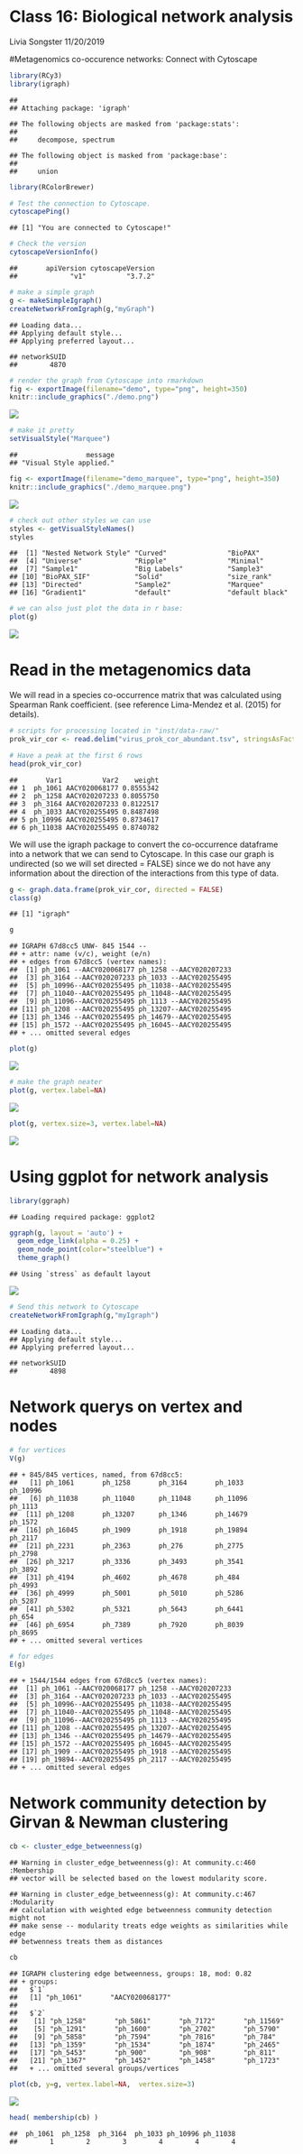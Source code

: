 Class 16: Biological network analysis
================
Livia Songster
11/20/2019

\#Metagenomics co-occurence networks: Connect with Cytoscape

``` r
library(RCy3)
library(igraph)
```

    ## 
    ## Attaching package: 'igraph'

    ## The following objects are masked from 'package:stats':
    ## 
    ##     decompose, spectrum

    ## The following object is masked from 'package:base':
    ## 
    ##     union

``` r
library(RColorBrewer)

# Test the connection to Cytoscape.
cytoscapePing()
```

    ## [1] "You are connected to Cytoscape!"

``` r
# Check the version
cytoscapeVersionInfo()
```

    ##       apiVersion cytoscapeVersion 
    ##             "v1"          "3.7.2"

``` r
# make a simple graph
g <- makeSimpleIgraph()
createNetworkFromIgraph(g,"myGraph")
```

    ## Loading data...
    ## Applying default style...
    ## Applying preferred layout...

    ## networkSUID 
    ##        4870

``` r
# render the graph from Cytoscape into rmarkdown
fig <- exportImage(filename="demo", type="png", height=350)
knitr::include_graphics("./demo.png")
```

![](./demo.png)<!-- -->

``` r
# make it pretty
setVisualStyle("Marquee")
```

    ##                 message 
    ## "Visual Style applied."

``` r
fig <- exportImage(filename="demo_marquee", type="png", height=350)
knitr::include_graphics("./demo_marquee.png")
```

![](./demo_marquee.png)<!-- -->

``` r
# check out other styles we can use
styles <- getVisualStyleNames()
styles
```

    ##  [1] "Nested Network Style" "Curved"               "BioPAX"              
    ##  [4] "Universe"             "Ripple"               "Minimal"             
    ##  [7] "Sample1"              "Big Labels"           "Sample3"             
    ## [10] "BioPAX_SIF"           "Solid"                "size_rank"           
    ## [13] "Directed"             "Sample2"              "Marquee"             
    ## [16] "Gradient1"            "default"              "default black"

``` r
# we can also just plot the data in r base:
plot(g)
```

![](class16_files/figure-gfm/unnamed-chunk-1-3.png)<!-- -->

# Read in the metagenomics data

We will read in a species co-occurrence matrix that was calculated using
Spearman Rank coefficient. (see reference Lima-Mendez et al. (2015) for
details).

``` r
# scripts for processing located in "inst/data-raw/"
prok_vir_cor <- read.delim("virus_prok_cor_abundant.tsv", stringsAsFactors = FALSE)

# Have a peak at the first 6 rows
head(prok_vir_cor)
```

    ##       Var1          Var2    weight
    ## 1  ph_1061 AACY020068177 0.8555342
    ## 2  ph_1258 AACY020207233 0.8055750
    ## 3  ph_3164 AACY020207233 0.8122517
    ## 4  ph_1033 AACY020255495 0.8487498
    ## 5 ph_10996 AACY020255495 0.8734617
    ## 6 ph_11038 AACY020255495 0.8740782

We will use the igraph package to convert the co-occurrence dataframe
into a network that we can send to Cytoscape. In this case our graph is
undirected (so we will set directed = FALSE) since we do not have any
information about the direction of the interactions from this type of
data.

``` r
g <- graph.data.frame(prok_vir_cor, directed = FALSE)
class(g)
```

    ## [1] "igraph"

``` r
g
```

    ## IGRAPH 67d8cc5 UNW- 845 1544 -- 
    ## + attr: name (v/c), weight (e/n)
    ## + edges from 67d8cc5 (vertex names):
    ##  [1] ph_1061 --AACY020068177 ph_1258 --AACY020207233
    ##  [3] ph_3164 --AACY020207233 ph_1033 --AACY020255495
    ##  [5] ph_10996--AACY020255495 ph_11038--AACY020255495
    ##  [7] ph_11040--AACY020255495 ph_11048--AACY020255495
    ##  [9] ph_11096--AACY020255495 ph_1113 --AACY020255495
    ## [11] ph_1208 --AACY020255495 ph_13207--AACY020255495
    ## [13] ph_1346 --AACY020255495 ph_14679--AACY020255495
    ## [15] ph_1572 --AACY020255495 ph_16045--AACY020255495
    ## + ... omitted several edges

``` r
plot(g)
```

![](class16_files/figure-gfm/unnamed-chunk-3-1.png)<!-- -->

``` r
# make the graph neater
plot(g, vertex.label=NA)
```

![](class16_files/figure-gfm/unnamed-chunk-3-2.png)<!-- -->

``` r
plot(g, vertex.size=3, vertex.label=NA)
```

![](class16_files/figure-gfm/unnamed-chunk-3-3.png)<!-- -->

# Using ggplot for network analysis

``` r
library(ggraph)
```

    ## Loading required package: ggplot2

``` r
ggraph(g, layout = 'auto') +
  geom_edge_link(alpha = 0.25) +
  geom_node_point(color="steelblue") +
  theme_graph()
```

    ## Using `stress` as default layout

![](class16_files/figure-gfm/unnamed-chunk-4-1.png)<!-- -->

``` r
# Send this network to Cytoscape
createNetworkFromIgraph(g,"myIgraph")
```

    ## Loading data...
    ## Applying default style...
    ## Applying preferred layout...

    ## networkSUID 
    ##        4898

# Network querys on vertex and nodes

``` r
# for vertices
V(g)
```

    ## + 845/845 vertices, named, from 67d8cc5:
    ##   [1] ph_1061       ph_1258       ph_3164       ph_1033       ph_10996     
    ##   [6] ph_11038      ph_11040      ph_11048      ph_11096      ph_1113      
    ##  [11] ph_1208       ph_13207      ph_1346       ph_14679      ph_1572      
    ##  [16] ph_16045      ph_1909       ph_1918       ph_19894      ph_2117      
    ##  [21] ph_2231       ph_2363       ph_276        ph_2775       ph_2798      
    ##  [26] ph_3217       ph_3336       ph_3493       ph_3541       ph_3892      
    ##  [31] ph_4194       ph_4602       ph_4678       ph_484        ph_4993      
    ##  [36] ph_4999       ph_5001       ph_5010       ph_5286       ph_5287      
    ##  [41] ph_5302       ph_5321       ph_5643       ph_6441       ph_654       
    ##  [46] ph_6954       ph_7389       ph_7920       ph_8039       ph_8695      
    ## + ... omitted several vertices

``` r
# for edges
E(g)
```

    ## + 1544/1544 edges from 67d8cc5 (vertex names):
    ##  [1] ph_1061 --AACY020068177 ph_1258 --AACY020207233
    ##  [3] ph_3164 --AACY020207233 ph_1033 --AACY020255495
    ##  [5] ph_10996--AACY020255495 ph_11038--AACY020255495
    ##  [7] ph_11040--AACY020255495 ph_11048--AACY020255495
    ##  [9] ph_11096--AACY020255495 ph_1113 --AACY020255495
    ## [11] ph_1208 --AACY020255495 ph_13207--AACY020255495
    ## [13] ph_1346 --AACY020255495 ph_14679--AACY020255495
    ## [15] ph_1572 --AACY020255495 ph_16045--AACY020255495
    ## [17] ph_1909 --AACY020255495 ph_1918 --AACY020255495
    ## [19] ph_19894--AACY020255495 ph_2117 --AACY020255495
    ## + ... omitted several edges

# Network community detection by Girvan & Newman clustering

``` r
cb <- cluster_edge_betweenness(g)
```

    ## Warning in cluster_edge_betweenness(g): At community.c:460 :Membership
    ## vector will be selected based on the lowest modularity score.

    ## Warning in cluster_edge_betweenness(g): At community.c:467 :Modularity
    ## calculation with weighted edge betweenness community detection might not
    ## make sense -- modularity treats edge weights as similarities while edge
    ## betwenness treats them as distances

``` r
cb
```

    ## IGRAPH clustering edge betweenness, groups: 18, mod: 0.82
    ## + groups:
    ##   $`1`
    ##   [1] "ph_1061"       "AACY020068177"
    ##   
    ##   $`2`
    ##    [1] "ph_1258"       "ph_5861"       "ph_7172"       "ph_11569"     
    ##    [5] "ph_1291"       "ph_1600"       "ph_2702"       "ph_5790"      
    ##    [9] "ph_5858"       "ph_7594"       "ph_7816"       "ph_784"       
    ##   [13] "ph_1359"       "ph_1534"       "ph_1874"       "ph_2465"      
    ##   [17] "ph_5453"       "ph_900"        "ph_908"        "ph_811"       
    ##   [21] "ph_1367"       "ph_1452"       "ph_1458"       "ph_1723"      
    ##   + ... omitted several groups/vertices

``` r
plot(cb, y=g, vertex.label=NA,  vertex.size=3)
```

![](class16_files/figure-gfm/unnamed-chunk-6-1.png)<!-- -->

``` r
head( membership(cb) )
```

    ##  ph_1061  ph_1258  ph_3164  ph_1033 ph_10996 ph_11038 
    ##        1        2        3        4        4        4
